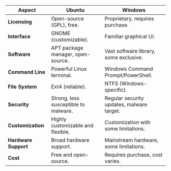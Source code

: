

| Aspect                | Ubuntu                               | Windows                           |
|-----------------------|-------------------------------------|-----------------------------------|
| **Licensing**         | Open-source (GPL), free.            | Proprietary, requires purchase.   |
| **Interface**         | GNOME (customizable).               | Familiar graphical UI.            |
| **Software**          | APT package manager, open-source.   | Vast software library, some exclusive. |
| **Command Line**      | Powerful Linux terminal.            | Windows Command Prompt/PowerShell. |
| **File System**       | Ext4 (reliable).                    | NTFS (Windows-specific).          |
| **Security**          | Strong, less susceptible to malware. | Regular security updates, malware target. |
| **Customization**     | Highly customizable and flexible.   | Customization with some limitations. |
| **Hardware Support**  | Broad hardware support.             | Mainstream hardware, some limitations. |
| **Cost**              | Free and open-source.               | Requires purchase, cost varies.  |

